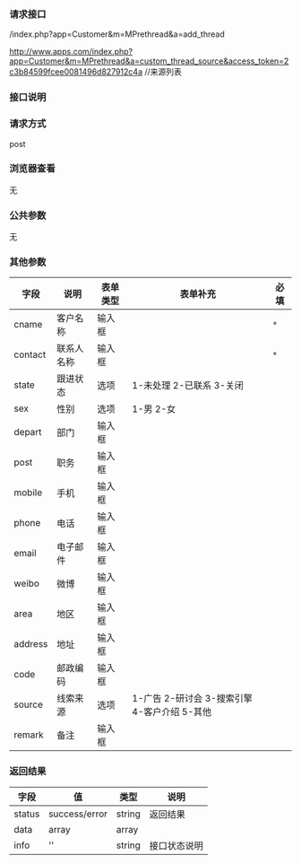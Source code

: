 ### **请求接口**
/index.php?app=Customer&m=MPrethread&a=add_thread

http://www.apps.com/index.php?app=Customer&m=MPrethread&a=custom_thread_source&access_token=2c3b84599fcee0081496d827912c4a //来源列表

### **接口说明**

### **请求方式**
post

### **浏览器查看**
无

### **公共参数** 
无

### **其他参数**
|字段       |说明            |表单类型|表单补充    |必填           |
| --------- |--------      |--------|------- |--------       |
|cname     |客户名称   |输入框 | | `*`         |
|contact   |联系人名称 |输入框 | | `*` |
|state     |跟进状态   |选项   |1-未处理 2-已联系 3-关闭 | |
|sex       |性别       |选项   |1-男 2-女 ||
|depart    |部门       |输入框 | | |
|post      |职务       |输入框 | | |
|mobile    |手机       |输入框 | | |
|phone     |电话       |输入框 | | |
|email     |电子邮件   |输入框 | | |
|weibo     |微博       |输入框 | | |
|area      |地区       |输入框 | | | 
|address   |地址       |输入框 | | |
|code      |邮政编码   |输入框 | | |
|source    |线索来源   |选项|1-广告 2-研讨会 3-搜索引擎 4-客户介绍 5-其他|||
|remark    |备注       |输入框| | |

### **返回结果**
|字段       |值             |类型    |说明           |
| --------- |--------      |--------|--------       |
|status     |success/error |string |返回结果         |
|data       |array         |array  | |
|info       | '' | string | 接口状态说明  |


